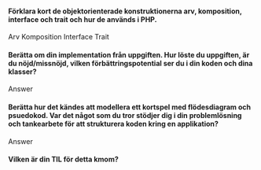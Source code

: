  <h4>Förklara kort de objektorienterade konstruktionerna arv, komposition, interface och trait och hur de används i PHP.</h4>
        <p>
          Arv
          Komposition
          Interface
          Trait
        </p>
<h4>Berätta om din implementation från uppgiften. Hur löste du uppgiften, är du nöjd/missnöjd, vilken förbättringspotential ser du i din koden och dina klasser?</h4>
        <p>
          Answer
        </p>
<h4>Berätta hur det kändes att modellera ett kortspel med flödesdiagram och psuedokod. Var det något som du tror stödjer dig i din problemlösning och tankearbete för att strukturera koden kring en applikation?</h4>
        <p>
          Answer
        </p>
<h4>Vilken är din TIL för detta kmom?</h4>
  <p>
  </p>
